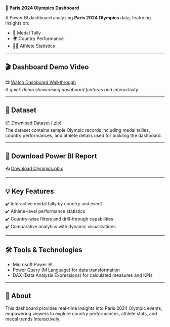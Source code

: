🏅 **Paris 2024 Olympics Dashboard**

A Power BI dashboard analyzing **Paris 2024 Olympics** data, featuring insights on:

- 🥇 Medal Tally  
- 🌍 Country Performance  
- 🏃‍♂️ Athlete Statistics  

---

## 🎬 Dashboard Demo Video

📺 [Watch Dashboard Walkthrough](#)  
*A quick demo showcasing dashboard features and interactivity.*

---

## 📂 Dataset

📦 [Download Dataset (.zip)](https://github.com/your-username/your-repo-name/raw/main/Dataset.zip)  
The dataset contains sample Olympic records including medal tallies, country performances, and athlete details used for building the dashboard.

---

## 📄 Download Power BI Report

📥 [Download Olympics.pbix](https://github.com/your-username/your-repo-name/raw/main/Olympics.pbix)

---

## 💡 Key Features

✔️ Interactive medal tally by country and event  
✔️ Athlete-level performance statistics  
✔️ Country-wise filters and drill-through capabilities  
✔️ Comparative analytics with dynamic visualizations  

---

## 🛠️ Tools & Technologies

- Microsoft Power BI  
- Power Query (M Language) for data transformation  
- DAX (Data Analysis Expressions) for calculated measures and KPIs  

---

## 📢 About

This dashboard provides real-time insights into Paris 2024 Olympic events, empowering viewers to explore country performances, athlete stats, and medal trends interactively.
